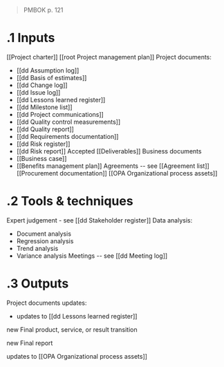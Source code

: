 >PMBOK p. 121
# .1 Inputs
[[Project charter]]
[[root Project management plan]]
Project documents:
* [[dd Assumption log]]
* [[dd Basis of estimates]]
* [[dd Change log]]
* [[dd Issue log]]
* [[dd Lessons learned register]]
* [[dd Milestone list]]
* [[dd Project communications]]
* [[dd Quality control measurements]]
* [[dd Quality report]]
* [[dd Requirements documentation]]
* [[dd Risk register]]
* [[dd Risk report]]
Accepted [[Deliverables]]
Business documents
* [[Business case]]
* [[Benefits management plan]]
Agreements -- see [[Agreement list]]
[[Procurement documentation]]
[[OPA Organizational process assets]]

# .2 Tools & techniques
Expert judgement - see [[dd Stakeholder register]]
Data analysis:
* Document analysis
* Regression analysis
* Trend analysis
* Variance analysis
Meetings -- see [[dd Meeting log]]

# .3 Outputs
Project documents updates:
* updates to [[dd Lessons learned register]]

new Final product, service, or result transition

new Final report

updates to [[OPA Organizational process assets]]
